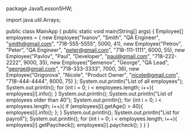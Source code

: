 package Java1Lesson5HW;

import java.util.Arrays;

public class MainApp {
    public static void main(String[] args) {
        Employee[] employees = {
                new Employee("Ivanov", "Smith", "QA Engineer", "smith@gmail.com", "718-555-5555", 5000, 41),
                new Employee("Petrov", "Peter", "QA Engineer", "peter@gmail.com", "718-111-1111", 6000, 55),
                new Employee("Pavlov", "Paul", "Developer", "paul@gmail.com", "718-222-2222", 9000, 35),
                new Employee("Semenov", "George", "QA Lead", "george@gmail.com", "718-333-3333", 7000, 36),
                new Employee("Grigorova", "Nicole", "Product Owner", "nicole@gmail.com", "718-444-4444", 8000, 75)
        };
        System.out.println("List of all employees");
        System.out.println();
        for (int i = 0; i < employees.length; i++){
            employees[i].info();
        }
        System.out.println();
        System.out.println("List of employees older than 40");
        System.out.println();
       for (int i = 0; i < employees.length; i++){
         if (employees[i].getAge() > 40){
             employees[i].info();
         };
       }
        System.out.println();
        System.out.println("List for payroll");
        System.out.println();
        for (int i = 0; i < employees.length; i++){
            employees[i].getPaycheck();
            employees[i].paycheck();
        }
    }
}


